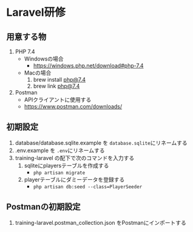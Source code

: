 # Laravel研修

## 用意する物
1. PHP 7.4
   * Windowsの場合
     * https://windows.php.net/download#php-7.4
   * Macの場合
     1. brew install php@7.4
     2. brew link php@7.4
2. Postman
   * APIクライアントに使用する
   * https://www.postman.com/downloads/

## 初期設定
1. database/database.sqlite.example を `database.sqlite`にリネームする
2. .env.example を `.env`にリネームする
3. training-laravel の配下で次のコマンドを入力する
    1. sqliteにplayersテーブルを作成する
        * `php artisan migrate`
    2. playerテーブルにダミーデータを登録する
        * `php artisan db:seed --class=PlayerSeeder`

## Postmanの初期設定
1. training-laravel.postman_collection.json をPostmanにインポートする
